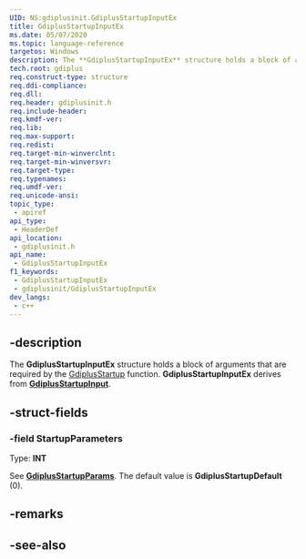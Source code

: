 ```yaml
---
UID: NS:gdiplusinit.GdiplusStartupInputEx
title: GdiplusStartupInputEx
ms.date: 05/07/2020
ms.topic: language-reference
targetos: Windows
description: The **GdiplusStartupInputEx** structure holds a block of arguments that are required by the [GdiplusStartup](/windows/win32/api/gdiplusinit/nf-gdiplusinit-gdiplusstartup) function.
tech.root: gdiplus
req.construct-type: structure
req.ddi-compliance: 
req.dll: 
req.header: gdiplusinit.h
req.include-header: 
req.kmdf-ver: 
req.lib: 
req.max-support: 
req.redist: 
req.target-min-winverclnt: 
req.target-min-winversvr: 
req.target-type: 
req.typenames: 
req.umdf-ver: 
req.unicode-ansi: 
topic_type:
 - apiref
api_type:
 - HeaderDef
api_location:
 - gdiplusinit.h
api_name:
 - GdiplusStartupInputEx
f1_keywords:
 - GdiplusStartupInputEx
 - gdiplusinit/GdiplusStartupInputEx
dev_langs:
 - c++
---
```


## -description

The **GdiplusStartupInputEx** structure holds a block of arguments that are required by the [GdiplusStartup](/windows/win32/api/gdiplusinit/nf-gdiplusinit-gdiplusstartup) function. **GdiplusStartupInputEx** derives from [**GdiplusStartupInput**](/windows/win32/api/gdiplusinit/nf-gdiplusinit-gdiplusstartupinput-gdiplusstartupinput).

## -struct-fields

### -field StartupParameters

Type: **INT**

See [**GdiplusStartupParams**](/windows/win32/api/gdiplusinit/ne-gdiplusinit-gdiplusstartupparams). The default value is **GdiplusStartupDefault** (0).

## -remarks

## -see-also

